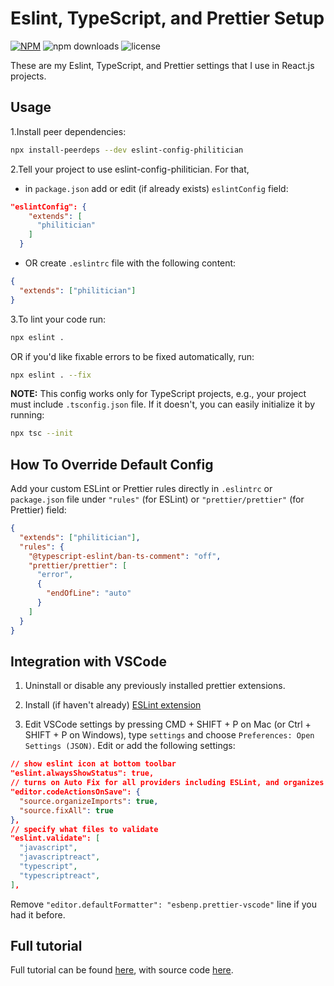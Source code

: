 # Eslint, TypeScript, and Prettier Setup

[![NPM](https://img.shields.io/npm/v/eslint-config-philitician)](https://www.npmjs.com/package/eslint-config-philitician) ![npm downloads](https://img.shields.io/npm/dt/eslint-config-philitician) ![license](https://img.shields.io/npm/l/eslint-config-philitician)

These are my Eslint, TypeScript, and Prettier settings that I use in React.js projects.

## Usage

1.Install peer dependencies:

```bash
npx install-peerdeps --dev eslint-config-philitician
```

2.Tell your project to use eslint-config-philitician. For that,

- in `package.json` add or edit (if already exists) `eslintConfig` field:

```json
"eslintConfig": {
    "extends": [
      "philitician"
    ]
  }
```

- OR create `.eslintrc` file with the following content:

```json
{
  "extends": ["philitician"]
}
```

3.To lint your code run:

```bash
npx eslint .
```

OR if you'd like fixable errors to be fixed automatically, run:

```bash
npx eslint . --fix
```

**NOTE:** This config works only for TypeScript projects, e.g., your project must include `.tsconfig.json` file. If it doesn't, you can easily initialize it by running:

```bash
npx tsc --init
```

## How To Override Default Config

Add your custom ESLint or Prettier rules directly in `.eslintrc` or `package.json` file under `"rules"` (for ESLint) or `"prettier/prettier"` (for Prettier) field:

```json
{
  "extends": ["philitician"],
  "rules": {
    "@typescript-eslint/ban-ts-comment": "off",
    "prettier/prettier": [
      "error",
      {
        "endOfLine": "auto"
      }
    ]
  }
}
```

## Integration with VSCode

1. Uninstall or disable any previously installed prettier extensions.

2. Install (if haven't already) [ESLint extension](https://marketplace.visualstudio.com/items?itemName=dbaeumer.vscode-eslint)

3. Edit VSCode settings by pressing CMD + SHIFT + P on Mac (or Ctrl + SHIFT + P on Windows), type `settings` and choose `Preferences: Open Settings (JSON)`. Edit or add the following settings:

```json
// show eslint icon at bottom toolbar
"eslint.alwaysShowStatus": true,
// turns on Auto Fix for all providers including ESLint, and organizes imports on save
"editor.codeActionsOnSave": {
  "source.organizeImports": true,
  "source.fixAll": true
},
// specify what files to validate
"eslint.validate": [
  "javascript",
  "javascriptreact",
  "typescript",
  "typescriptreact",
],
```

Remove `"editor.defaultFormatter": "esbenp.prettier-vscode"` line if you had it before.

## Full tutorial

Full tutorial can be found [here](https://dev.to/ramonak/how-to-create-custom-reusable-eslint-typescript-prettier-config-for-react-apps-5605), with source code [here](https://github.com/KaterinaLupacheva/eslint-config-ramonak).
